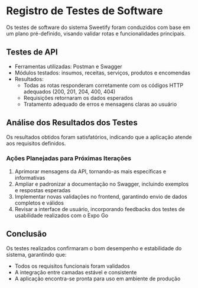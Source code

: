 # Registro de Testes de Software

Os testes de software do sistema Sweetify foram conduzidos com base em um plano pré-definido, visando validar rotas e funcionalidades principais.

## Testes de API
- Ferramentas utilizadas: Postman e Swagger  
- Módulos testados: insumos, receitas, serviços, produtos e encomendas  
- Resultados:
  - Todas as rotas responderam corretamente com os códigos HTTP adequados (200, 201, 204, 400, 404)
  - Requisições retornaram os dados esperados
  - Tratamento adequado de erros e mensagens claras ao usuário

## Análise dos Resultados dos Testes

Os resultados obtidos foram satisfatórios, indicando que a aplicação atende aos requisitos definidos.

### Ações Planejadas para Próximas Iterações

1. Aprimorar mensagens da API, tornando-as mais específicas e informativas  
2. Ampliar e padronizar a documentação no Swagger, incluindo exemplos e respostas esperadas  
3. Implementar novas validações no frontend, garantindo envio de dados completos e válidos  
4. Revisar a interface de usuário, incorporando feedbacks dos testes de usabilidade realizados com o Expo Go

## Conclusão

Os testes realizados confirmaram o bom desempenho e estabilidade do sistema, garantindo que:
- Todos os requisitos funcionais foram validados
- A integração entre camadas estável e consistente
- A aplicação encontra-se pronta para uso em ambiente de produção
